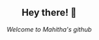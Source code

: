 <div align="center" background-color="black">
<h2 > Hey there! 👋 </h2>
<i> Welcome to Mahitha's github </i>
</div>